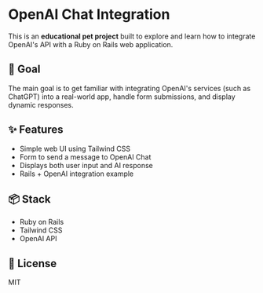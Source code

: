 # OpenAI Chat Integration

This is an **educational pet project** built to explore and learn how to integrate OpenAI's API with a Ruby on Rails web application.

## 🚀 Goal

The main goal is to get familiar with integrating OpenAI's services (such as ChatGPT) into a real-world app, handle form submissions, and display dynamic responses.

## ✨ Features

- Simple web UI using Tailwind CSS
- Form to send a message to OpenAI Chat
- Displays both user input and AI response
- Rails + OpenAI integration example

## 📦 Stack

- Ruby on Rails
- Tailwind CSS
- OpenAI API

## 📄 License

MIT
